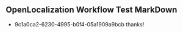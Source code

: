 ## OpenLocalization Workflow Test MarkDown
* 9c1a0ca2-6230-4995-b0f4-05a1909a9bcb thanks!

<!--HONumber=Jul16_HO3-->



